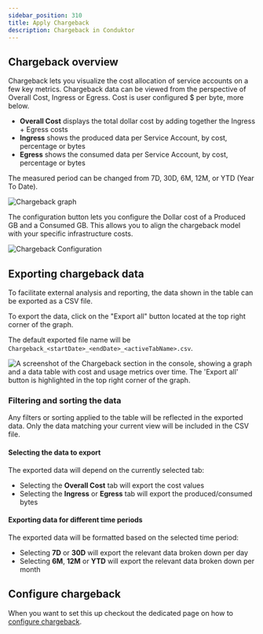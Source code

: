 ```yaml
---
sidebar_position: 310
title: Apply Chargeback
description: Chargeback in Conduktor
---
```



## Chargeback overview

Chargeback lets you visualize the cost allocation of service accounts on a few key metrics. Chargeback data can be viewed from the perspective of Overall Cost, Ingress or Egress. Cost is user configured $ per byte, more below.

- **Overall Cost** displays the total dollar cost by adding together the Ingress + Egress costs
- **Ingress** shows the produced data per Service Account, by cost, percentage or bytes
- **Egress** shows the consumed data per Service Account, by cost, percentage or bytes

The measured period can be changed from 7D, 30D, 6M, 12M, or YTD (Year To Date).

![Chargeback graph](/guides/chargeback.png)

The configuration button lets you configure the Dollar cost of a Produced GB and a Consumed GB. This allows you to align the chargeback model with your specific infrastructure costs.

![Chargeback Configuration](/guides/chargeback-configuration.png)

## Exporting chargeback data

To facilitate external analysis and reporting, the data shown in the table can be exported as a CSV file.

To export the data, click on the "Export all" button located at the top right corner of the graph.

The default exported file name will be `Chargeback_<startDate>_<endDate>_<activeTabName>.csv`.

![A screenshot of the Chargeback section in the console, showing a graph and a data table with cost and usage metrics over time. The 'Export all' button is highlighted in the top right corner of the graph.](/guides/chargeback-data-export.png)

### Filtering and sorting the data

Any filters or sorting applied to the table will be reflected in the exported data. Only the data matching your current view will be included in the CSV file.

#### Selecting the data to export

The exported data will depend on the currently selected tab:
- Selecting the **Overall Cost** tab will export the cost values
- Selecting the **Ingress** or **Egress** tab will export the produced/consumed bytes

#### Exporting data for different time periods

The exported data will be formatted based on the selected time period:
- Selecting **7D** or **30D** will export the relevant data broken down per day
- Selecting **6M**, **12M** or **YTD** will export the relevant data broken down per month

## Configure chargeback
When you want to set this up checkout the dedicated page on how to [configure chargeback](docs/platform/guides/configure-chargeback.md).
